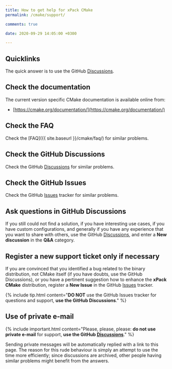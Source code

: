 ```yaml
---
title: How to get help for xPack CMake
permalink: /cmake/support/

comments: true

date: 2020-09-29 14:05:00 +0300

---
```


## Quicklinks

The quick answer is to use the GitHub
[Discussions](https://github.com/xpack-dev-tools/cmake-xpack/discussions/).

## Check the documentation

The current version specific CMake documentation is available online from:

- [https://cmake.org/documentation/](https://cmake.org/documentation/)

## Check the FAQ

Check the [FAQ]({{ site.baseurl }}/cmake/faq/)
for similar problems.

## Check the GitHub Discussions

Check the GitHub [Discussions](https://github.com/xpack-dev-tools/cmake-xpack/discussions/) for
similar problems.

## Check the GitHub Issues

Check the GitHub
[Issues](https://github.com/xpack-dev-tools/cmake-xpack/issues/)
tracker for similar problems.

## Ask questions in GitHub Discussions

If you still could not find a solution, if you have interesting use
cases, if you have custom configurations, and generally if you have
any experience that you want to share with others, use the GitHub
[Discussions](https://github.com/xpack-dev-tools/cmake-xpack/discussions/),
and enter a **New discussion** in the **Q&A** category.

## Register a new support ticket only if necessary

If you are convinced that you identified a bug related to the binary
distribution, not CMake itself (if you have doubts, use the GitHub Discussions),
or you have a pertinent suggestion how to enhance the **xPack CMake**
distribution, register a **New Issue** in the GitHub
[Issues](https://github.com/xpack-dev-tools/cmake-xpack/issues/)
tracker.

{% include tip.html content="**DO NOT** use the GitHub Issues tracker
for questions and support, **use the GitHub Discussions**." %}

## Use of private e-mail

{% include important.html content="Please, please, please: **do not use
private e-mail** for support, **use the GitHub
[Discussions](https://github.com/xpack-dev-tools/cmake-xpack/discussions/)**." %}

Sending private messages will be automatically replied with
a link to this page.
The reason for this rude behaviour is simply an attempt to use
the time more efficiently; since discussions are archived, other people
having similar problems might benefit from the answers.

